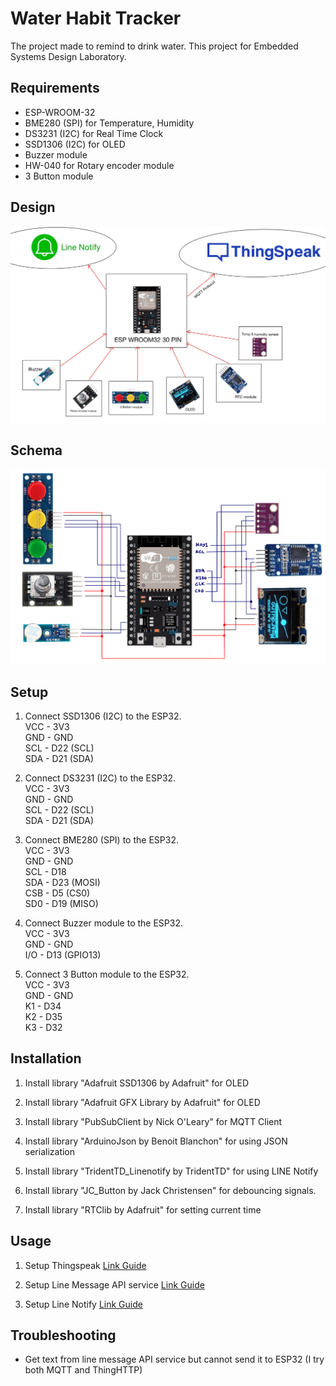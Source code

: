 # Water Habit Tracker

The project made to remind to drink water.
This project for Embedded Systems Design Laboratory.

## Requirements

- ESP-WROOM-32
- BME280 (SPI) for Temperature, Humidity
- DS3231 (I2C) for Real Time Clock
- SSD1306 (I2C) for OLED
- Buzzer module
- HW-040 for Rotary encoder module
- 3 Button module

## Design

![alt text](./image/design.jpg)

## Schema

![alt text](./image/schematic.jpg)

## Setup

1. Connect SSD1306 (I2C) to the ESP32. <br>
   VCC - 3V3 <br>
   GND - GND <br>
   SCL - D22 (SCL) <br>
   SDA - D21 (SDA) <br>

2. Connect DS3231 (I2C) to the ESP32. <br>
   VCC - 3V3 <br>
   GND - GND <br>
   SCL - D22 (SCL) <br>
   SDA - D21 (SDA) <br>

3. Connect BME280 (SPI) to the ESP32. <br>
   VCC - 3V3 <br>
   GND - GND <br>
   SCL - D18 <br>
   SDA - D23 (MOSI) <br>
   CSB - D5 (CS0) <br>
   SD0 - D19 (MISO) <br>

4. Connect Buzzer module to the ESP32. <br>
   VCC - 3V3 <br>
   GND - GND <br>
   I/O - D13 (GPIO13) <br>

5. Connect 3 Button module to the ESP32. <br>
   VCC - 3V3 <br>
   GND - GND <br>
   K1 - D34 <br>
   K2 - D35 <br>
   K3 - D32 <br>

## Installation

1. Install library "Adafruit SSD1306 by Adafruit" for OLED

2. Install library "Adafruit GFX Library by Adafruit" for OLED

3. Install library "PubSubClient by Nick O'Leary" for MQTT Client

4. Install library "ArduinoJson by Benoit Blanchon" for using JSON serialization

5. Install library "TridentTD_Linenotify by TridentTD" for using LINE Notify

6. Install library "JC_Button by Jack Christensen" for debouncing signals.

7. Install library "RTClib by Adafruit" for setting current time

## Usage

1. Setup Thingspeak
   [Link Guide](https://app.tango.us/app/workflow/Setup-Water-Habit-Tracker-with-Thingspeak-using-MQTT-d4d8b49085ea492ab4a4902507486bd5)
2. Setup Line Message API service
   [Link Guide](https://app.tango.us/app/workflow/Line-Message-API-Bot-d784c38c28724f939111aaeadc92980f)

3. Setup Line Notify [Link Guide](https://app.tango.us/app/workflow/Setup-Line-Notify-376edee9e87d41818e2ef3297e6651a5)

## Troubleshooting

- Get text from line message API service but cannot send it to ESP32 (I try both MQTT and ThingHTTP)
